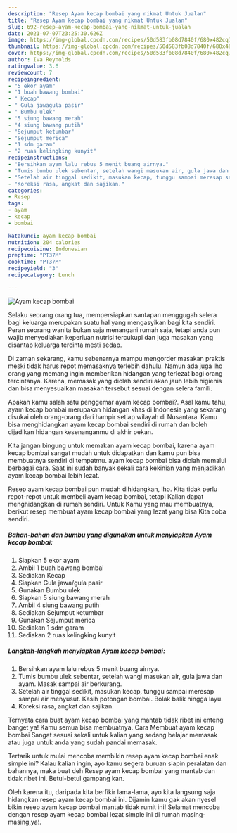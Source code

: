 ```yaml
---
description: "Resep Ayam kecap bombai yang nikmat Untuk Jualan"
title: "Resep Ayam kecap bombai yang nikmat Untuk Jualan"
slug: 692-resep-ayam-kecap-bombai-yang-nikmat-untuk-jualan
date: 2021-07-07T23:25:30.626Z
image: https://img-global.cpcdn.com/recipes/50d583fb08d7840f/680x482cq70/ayam-kecap-bombai-foto-resep-utama.jpg
thumbnail: https://img-global.cpcdn.com/recipes/50d583fb08d7840f/680x482cq70/ayam-kecap-bombai-foto-resep-utama.jpg
cover: https://img-global.cpcdn.com/recipes/50d583fb08d7840f/680x482cq70/ayam-kecap-bombai-foto-resep-utama.jpg
author: Iva Reynolds
ratingvalue: 3.6
reviewcount: 7
recipeingredient:
- "5 ekor ayam"
- "1 buah bawang bombai"
- " Kecap"
- " Gula jawagula pasir"
- " Bumbu ulek"
- "5 siung bawang merah"
- "4 siung bawang putih"
- "Sejumput ketumbar"
- "Sejumput merica"
- "1 sdm garam"
- "2 ruas kelingking kunyit"
recipeinstructions:
- "Bersihkan ayam lalu rebus 5 menit buang airnya."
- "Tumis bumbu ulek sebentar, setelah wangi masukan air, gula jawa dan ayam. Masak sampai air berkurang."
- "Setelah air tinggal sedikit, masukan kecap, tunggu sampai meresap sampai air menyusut. Kasih potongan bombai. Bolak balik hingga layu."
- "Koreksi rasa, angkat dan sajikan."
categories:
- Resep
tags:
- ayam
- kecap
- bombai

katakunci: ayam kecap bombai 
nutrition: 204 calories
recipecuisine: Indonesian
preptime: "PT37M"
cooktime: "PT37M"
recipeyield: "3"
recipecategory: Lunch

---
```



![Ayam kecap bombai](https://img-global.cpcdn.com/recipes/50d583fb08d7840f/680x482cq70/ayam-kecap-bombai-foto-resep-utama.jpg)

Selaku seorang orang tua, mempersiapkan santapan menggugah selera bagi keluarga merupakan suatu hal yang mengasyikan bagi kita sendiri. Peran seorang  wanita bukan saja menangani rumah saja, tetapi anda pun wajib menyediakan keperluan nutrisi tercukupi dan juga masakan yang disantap keluarga tercinta mesti sedap.

Di zaman  sekarang, kamu sebenarnya mampu mengorder masakan praktis meski tidak harus repot memasaknya terlebih dahulu. Namun ada juga lho orang yang memang ingin memberikan hidangan yang terlezat bagi orang tercintanya. Karena, memasak yang diolah sendiri akan jauh lebih higienis dan bisa menyesuaikan masakan tersebut sesuai dengan selera famili. 



Apakah kamu salah satu penggemar ayam kecap bombai?. Asal kamu tahu, ayam kecap bombai merupakan hidangan khas di Indonesia yang sekarang disukai oleh orang-orang dari hampir setiap wilayah di Nusantara. Kamu bisa menghidangkan ayam kecap bombai sendiri di rumah dan boleh dijadikan hidangan kesenanganmu di akhir pekan.

Kita jangan bingung untuk memakan ayam kecap bombai, karena ayam kecap bombai sangat mudah untuk didapatkan dan kamu pun bisa membuatnya sendiri di tempatmu. ayam kecap bombai bisa diolah memalui berbagai cara. Saat ini sudah banyak sekali cara kekinian yang menjadikan ayam kecap bombai lebih lezat.

Resep ayam kecap bombai pun mudah dihidangkan, lho. Kita tidak perlu repot-repot untuk membeli ayam kecap bombai, tetapi Kalian dapat menghidangkan di rumah sendiri. Untuk Kamu yang mau membuatnya, berikut resep membuat ayam kecap bombai yang lezat yang bisa Kita coba sendiri.

<!--inarticleads1-->

##### Bahan-bahan dan bumbu yang digunakan untuk menyiapkan Ayam kecap bombai:

1. Siapkan 5 ekor ayam
1. Ambil 1 buah bawang bombai
1. Sediakan  Kecap
1. Siapkan  Gula jawa/gula pasir
1. Gunakan  Bumbu ulek
1. Siapkan 5 siung bawang merah
1. Ambil 4 siung bawang putih
1. Sediakan Sejumput ketumbar
1. Gunakan Sejumput merica
1. Sediakan 1 sdm garam
1. Sediakan 2 ruas kelingking kunyit




<!--inarticleads2-->

##### Langkah-langkah menyiapkan Ayam kecap bombai:

1. Bersihkan ayam lalu rebus 5 menit buang airnya.
1. Tumis bumbu ulek sebentar, setelah wangi masukan air, gula jawa dan ayam. Masak sampai air berkurang.
1. Setelah air tinggal sedikit, masukan kecap, tunggu sampai meresap sampai air menyusut. Kasih potongan bombai. Bolak balik hingga layu.
1. Koreksi rasa, angkat dan sajikan.




Ternyata cara buat ayam kecap bombai yang mantab tidak ribet ini enteng banget ya! Kamu semua bisa membuatnya. Cara Membuat ayam kecap bombai Sangat sesuai sekali untuk kalian yang sedang belajar memasak atau juga untuk anda yang sudah pandai memasak.

Tertarik untuk mulai mencoba membikin resep ayam kecap bombai enak simple ini? Kalau kalian ingin, ayo kamu segera buruan siapin peralatan dan bahannya, maka buat deh Resep ayam kecap bombai yang mantab dan tidak ribet ini. Betul-betul gampang kan. 

Oleh karena itu, daripada kita berfikir lama-lama, ayo kita langsung saja hidangkan resep ayam kecap bombai ini. Dijamin kamu gak akan nyesel bikin resep ayam kecap bombai mantab tidak rumit ini! Selamat mencoba dengan resep ayam kecap bombai lezat simple ini di rumah masing-masing,ya!.

